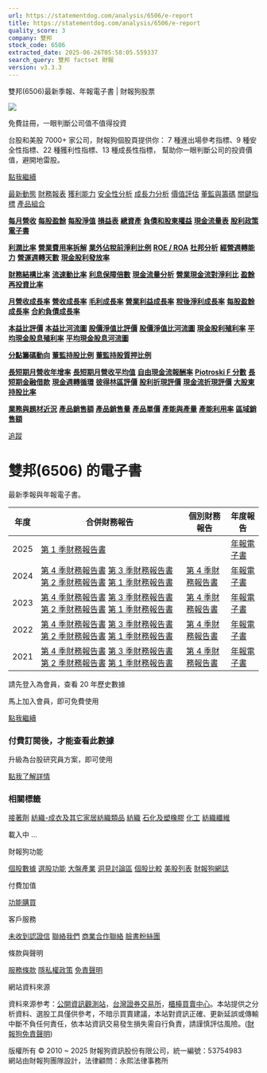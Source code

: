```yaml
---
url: https://statementdog.com/analysis/6506/e-report
title: https://statementdog.com/analysis/6506/e-report
quality_score: 3
company: 雙邦
stock_code: 6506
extracted_date: 2025-06-26T05:58:05.559337
search_query: 雙邦 factset 財報
version: v3.3.3
---
```


雙邦(6506)最新季報、年報電子書 | 財報狗股票















![](https://www.facebook.com/tr?id=1265443774131605&ev=PageView&noscript=1)













































































免費註冊，一眼判斷公司值不值得投資

台股和美股 7000+ 家公司，財報狗個股頁提供你：
7 種進出場參考指標、9 種安全性指標、22 種獲利性指標、13 種成長性指標，
幫助你一眼判斷公司的投資價值，避開地雷股。

[點我繼續](/users/sign_up)

[最新動態](/analysis/6506)
[財務報表](/analysis/6506/monthly-revenue)
[獲利能力](/analysis/6506/profit-margin)
[安全性分析](/analysis/6506/financial-structure-ratio)
[成長力分析](/analysis/6506/monthly-revenue-growth-rate)
[價值評估](/analysis/6506/pe)
[董監與籌碼](/analysis/6506/broker-trading)
[關鍵指標](/analysis/6506/long-term-and-short-term-monthly-revenue-yoy)
[產品組合](/analysis/6506/ai-search)

[**每月營收**](/analysis/6506/monthly-revenue)
[**每股盈餘**](/analysis/6506/eps)
[**每股淨值**](/analysis/6506/nav)
[**損益表**](/analysis/6506/income-statement)
[**總資產**](/analysis/6506/assets)
[**負債和股東權益**](/analysis/6506/liabilities-and-equity)
[**現金流量表**](/analysis/6506/cash-flow-statement)
[**股利政策**](/analysis/6506/dividend-policy)
[**電子書**](/analysis/6506/e-report)

[**利潤比率**](/analysis/6506/profit-margin)
[**營業費用率拆解**](/analysis/6506/operating-expense-ratio)
[**業外佔稅前淨利比例**](/analysis/6506/non-operating-income-to-profit-before-tax)
[**ROE / ROA**](/analysis/6506/roe-roa)
[**杜邦分析**](/analysis/6506/du-pont-analysis)
[**經營週轉能力**](/analysis/6506/turnover-ratio)
[**營運週轉天數**](/analysis/6506/turnover-days)
[**現金股利發放率**](/analysis/6506/dividend-payout-ratio)

[**財務結構比率**](/analysis/6506/financial-structure-ratio)
[**流速動比率**](/analysis/6506/current-ratio-and-quick-ratio)
[**利息保障倍數**](/analysis/6506/interest-coverage-ratio)
[**現金流量分析**](/analysis/6506/cash-flow-analysis)
[**營業現金流對淨利比**](/analysis/6506/operating-cash-flow-to-net-income-ratio)
[**盈餘再投資比率**](/analysis/6506/reinvestment-rate)

[**月營收成長率**](/analysis/6506/monthly-revenue-growth-rate)
[**營收成長率**](/analysis/6506/revenue-growth-rate)
[**毛利成長率**](/analysis/6506/gross-profit-growth-rate)
[**營業利益成長率**](/analysis/6506/operating-income-growth-rate)
[**稅後淨利成長率**](/analysis/6506/net-income-growth-rate)
[**每股盈餘成長率**](/analysis/6506/eps-growth-rate)
[**合約負債成長率**](/analysis/6506/current-contract-liabilities-growth-rate)

[**本益比評價**](/analysis/6506/pe)
[**本益比河流圖**](/analysis/6506/pe-band)
[**股價淨值比評價**](/analysis/6506/pb)
[**股價淨值比河流圖**](/analysis/6506/pb-band)
[**現金股利殖利率**](/analysis/6506/dividend-yield)
[**平均現金股息殖利率**](/analysis/6506/average-dividend-yield)
[**平均現金股息河流圖**](/analysis/6506/average-dividend-yield-band)

[**分點籌碼動向**](/analysis/6506/broker-trading)
[**董監持股比例**](/analysis/6506/board-members-and-supervisors-shares-to-shares-outstanding-ratio)
[**董監持股質押比例**](/analysis/6506/pledging-ratio-of-board-members-and-supervisors)

[**長短期月營收年增率**](/analysis/6506/long-term-and-short-term-monthly-revenue-yoy)
[**長短期月營收平均值**](/analysis/6506/average-long-term-and-short-term-monthly-revenue)
[**自由現金流報酬率**](/analysis/6506/croic)
[**Piotroski F 分數**](/analysis/6506/piotroski-f-score)
[**長短期金融借款**](/analysis/6506/financial-borrowing)
[**現金週轉循環**](/analysis/6506/cash-conversion-cycle)
[**彼得林區評價**](/analysis/6506/peter-lynch-valuation)
[**股利折現評價**](/analysis/6506/dividend-discount-valuation)
[**現金流折現評價**](/analysis/6506/dcf-valuation)
[**大股東持股比率**](/analysis/6506/majority-shareholders-share-ratio)

[**業務與題材近況**](/analysis/6506/ai-search)
[**產品銷售額**](/analysis/6506/product-sales-figure)
[**產品銷售量**](/analysis/6506/product-sales-volume)
[**產品單價**](/analysis/6506/product-unit-price)
[**產能與產量**](/analysis/6506/production-capacity)
[**產能利用率**](/analysis/6506/production-capacity-utilization)
[**區域銷售額**](/analysis/6506/product-regional-sales)

[追蹤](/users/sign_up)

# 雙邦(6506) 的電子書

最新季報與年報電子書。

| 年度 | 合併財務報告 | 個別財務報告 | 年度報告 |
| --- | --- | --- | --- |
| 2025 | [第 1 季財務報告書](https://doc.twse.com.tw/server-java/t57sb01?co_id=6506&colorchg=1&kind=A&step=9&filename=202501_6506_AI1.pdf) |  | [年報電子書](/analysis) |
| 2024 | [第 4 季財務報告書](https://doc.twse.com.tw/server-java/t57sb01?co_id=6506&colorchg=1&kind=A&step=9&filename=202404_6506_AI1.pdf)  [第 3 季財務報告書](https://doc.twse.com.tw/server-java/t57sb01?co_id=6506&colorchg=1&kind=A&step=9&filename=202403_6506_AI1.pdf)  [第 2 季財務報告書](https://doc.twse.com.tw/server-java/t57sb01?co_id=6506&colorchg=1&kind=A&step=9&filename=202402_6506_AI1.pdf)  [第 1 季財務報告書](https://doc.twse.com.tw/server-java/t57sb01?co_id=6506&colorchg=1&kind=A&step=9&filename=202401_6506_AI1.pdf) | [第 4 季財務報告書](https://doc.twse.com.tw/server-java/t57sb01?co_id=6506&colorchg=1&kind=A&step=9&filename=202404_6506_AI3.pdf) | [年報電子書](https://doc.twse.com.tw/server-java/t57sb01?co_id=6506&colorchg=1&kind=F&step=9&filename=2024_6506_20250612F04.pdf) |
| 2023 | [第 4 季財務報告書](https://doc.twse.com.tw/server-java/t57sb01?co_id=6506&colorchg=1&kind=A&step=9&filename=202304_6506_AI1.pdf)  [第 3 季財務報告書](https://doc.twse.com.tw/server-java/t57sb01?co_id=6506&colorchg=1&kind=A&step=9&filename=202303_6506_AI1.pdf)  [第 2 季財務報告書](https://doc.twse.com.tw/server-java/t57sb01?co_id=6506&colorchg=1&kind=A&step=9&filename=202302_6506_AI1.pdf)  [第 1 季財務報告書](https://doc.twse.com.tw/server-java/t57sb01?co_id=6506&colorchg=1&kind=A&step=9&filename=202301_6506_AI1.pdf) | [第 4 季財務報告書](https://doc.twse.com.tw/server-java/t57sb01?co_id=6506&colorchg=1&kind=A&step=9&filename=202304_6506_AI3.pdf) | [年報電子書](https://doc.twse.com.tw/server-java/t57sb01?co_id=6506&colorchg=1&kind=F&step=9&filename=2023_6506_20240531F04.pdf) |
| 2022 | [第 4 季財務報告書](https://doc.twse.com.tw/server-java/t57sb01?co_id=6506&colorchg=1&kind=A&step=9&filename=202204_6506_AI1.pdf)  [第 3 季財務報告書](https://doc.twse.com.tw/server-java/t57sb01?co_id=6506&colorchg=1&kind=A&step=9&filename=202203_6506_AI1.pdf)  [第 2 季財務報告書](https://doc.twse.com.tw/server-java/t57sb01?co_id=6506&colorchg=1&kind=A&step=9&filename=202202_6506_AI1.pdf)  [第 1 季財務報告書](https://doc.twse.com.tw/server-java/t57sb01?co_id=6506&colorchg=1&kind=A&step=9&filename=202201_6506_AI1.pdf) | [第 4 季財務報告書](https://doc.twse.com.tw/server-java/t57sb01?co_id=6506&colorchg=1&kind=A&step=9&filename=202204_6506_AI3.pdf) | [年報電子書](https://doc.twse.com.tw/server-java/t57sb01?co_id=6506&colorchg=1&kind=F&step=9&filename=2022_6506_20230620F04.pdf) |
| 2021 | [第 4 季財務報告書](https://doc.twse.com.tw/server-java/t57sb01?co_id=6506&colorchg=1&kind=A&step=9&filename=202104_6506_AI1.pdf)  [第 3 季財務報告書](https://doc.twse.com.tw/server-java/t57sb01?co_id=6506&colorchg=1&kind=A&step=9&filename=202103_6506_AI1.pdf)  [第 2 季財務報告書](https://doc.twse.com.tw/server-java/t57sb01?co_id=6506&colorchg=1&kind=A&step=9&filename=202102_6506_AI1.pdf)  [第 1 季財務報告書](https://doc.twse.com.tw/server-java/t57sb01?co_id=6506&colorchg=1&kind=A&step=9&filename=202101_6506_AI1.pdf) | [第 4 季財務報告書](https://doc.twse.com.tw/server-java/t57sb01?co_id=6506&colorchg=1&kind=A&step=9&filename=202104_6506_AI3.pdf) | [年報電子書](https://doc.twse.com.tw/server-java/t57sb01?co_id=6506&colorchg=1&kind=F&step=9&filename=2021_6506_20220609F04.pdf) |

請先登入為會員，查看 20 年歷史數據

馬上加入會員，即可免費使用

[點我繼續](/users/sign_up)

### 付費訂閱後，才能查看此數據

升級為台股研究員方案，即可使用

[點我了解詳情](/pricing)

### 相關標籤

[接著劑](/tags/1303)
[紡織-成衣及其它家居紡織類品](/tags/446)
[紡織](/tags/353)
[石化及塑橡膠](/tags/352)
[化工](/tags/317)
[紡織纖維](/tags/305)

載入中 ...





財報狗功能

[個股數據](/analysis)
[選股功能](/screeners)
[大盤產業](/taiex)
[洞見討論區](/insight)
[個股比較](/compare/tpe)
[美股列表](/us-stock-list)
[財報狗網誌](/blog/)

付費加值

[功能購買](/pricing)

客戶服務

[未收到認證信](/users/recv_auth_fail)
[聯絡我們](/contact)
[商業合作聯絡](/contact)
[臉書粉絲團](//www.facebook.com/statementdog)

條款與聲明

[服務條款](/law/tos)
[隱私權政策](/law/privacy)
[免責聲明](/law/disclaimer)

網站資料來源

資料來源参考：[公開資訊觀測站](http://mops.twse.com.tw/mops/web/index)，[台灣證券交易所](http://www.tse.com.tw/)，[櫃檯買賣中心](http://www.otc.org.tw/)。本站提供之分析資料、選股工具僅供參考，不暗示買賣建議，本站對資訊正確、更新延誤或傳輸中斷不負任何責任，依本站資訊交易發生損失需自行負責，請謹慎評估風險。([財報狗免責聲明](/law/disclaimer))

版權所有 © 2010 ~ 2025 財報狗資訊股份有限公司，統一編號：53754983  
網站由財報狗團隊設計，法律顧問：永熙法律事務所